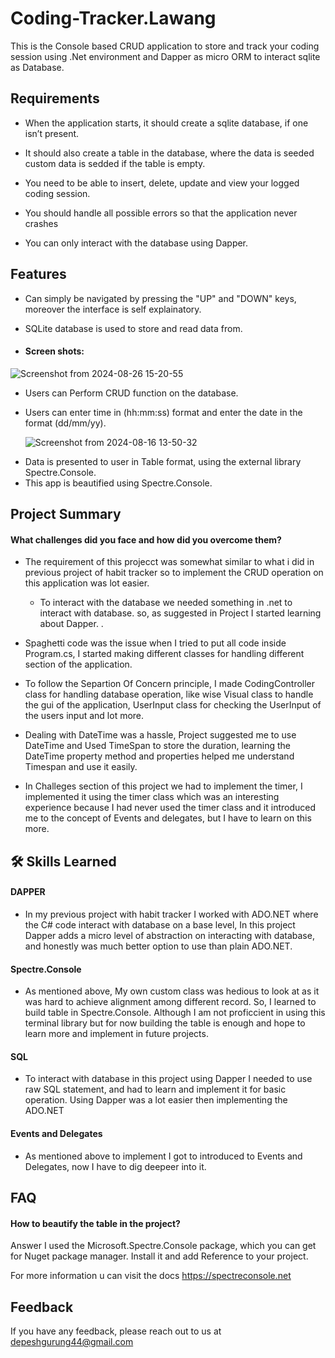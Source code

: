 
# Coding-Tracker.Lawang

This is the Console based CRUD application to store and track your coding session using .Net environment and Dapper as micro ORM to interact
sqlite as Database. 

## Requirements

- When the application starts, it should create a sqlite database, if one isn’t present.
 
- It should also create a table in the database, where the data is seeded custom data is sedded if the table is empty.
- You need to be able to insert, delete, update and view your logged coding session.
- You should handle all possible errors so that the application never crashes
- You can only interact with the database using Dapper.

## Features
* Can simply be navigated by pressing the "UP" and "DOWN" keys, moreover the interface is self explainatory.
* SQLite database is used to store and read data from.





* #### Screen shots:


![Screenshot from 2024-08-26 15-20-55](https://github.com/user-attachments/assets/454413fa-6d71-41e4-94f7-c0ad80dd358e)


* Users can Perform CRUD function on the database.
* Users can enter time in (hh:mm:ss) format and enter the date in the format (dd/mm/yy).

  ![Screenshot from 2024-08-16 13-50-32](https://github.com/user-attachments/assets/6ab704f4-150c-46df-aa89-b8a79eb8e583)


- Data is presented to user in Table format, using the external library Spectre.Console.
- This app is beautified using Spectre.Console.



## Project Summary
#### What challenges did you face and how did you overcome them?

* The requirement of this projecct was somewhat similar to what i did in previous project of habit tracker so to implement the CRUD operation on this application was lot easier.

  * To interact with the database we needed something in .net to interact with database. so, as suggested in Project I started learning about Dapper.
  .
* Spaghetti code was the issue when I tried to put all code inside Program.cs, I started making different classes for handling different section of the application.

* To follow the Separtion Of Concern principle, I made CodingController class for handling database operation, like wise Visual class to handle the gui of the application, UserInput class for checking the UserInput of the users input and lot more.


* Dealing with DateTime was a hassle, Project suggested me to use DateTime and Used TimeSpan to store the duration, learning the DateTime property method and properties helped me understand Timespan and use it easily.

* In Challeges section of this project we had to implement the timer, I implemented it using the timer class which was an interesting experience because I had never used the timer class and it introduced me to the concept of Events and delegates, but I have to learn on this more.




## 🛠 Skills Learned
#### DAPPER
* In my previous project with habit tracker I worked with ADO.NET where the C# code interact with database on a base level, In this project Dapper adds a micro level of abstraction on interacting with database, and honestly was much better option to use than plain ADO.NET.  

#### Spectre.Console
* As mentioned above, My own custom class was hedious to look at as it was hard to achieve alignment among different record. So, I learned to build table in Spectre.Console. Although I am not proficcient in using this terminal library but for now building the table is enough and hope to learn more and implement in future projects.

#### SQL
* To interact with database in this project using Dapper I needed to use raw SQL statement, and had to learn and implement it for basic operation. Using Dapper was a lot easier then implementing the ADO.NET

#### Events and Delegates
* As mentioned above to implement I got to introduced to Events and Delegates, now I have to dig deepeer into it.


## FAQ

#### How to beautify the table in the project?

Answer I used the Microsoft.Spectre.Console package, which you can get for Nuget package manager. Install it and add Reference to your project. 

For more information u can visit the docs https://spectreconsole.net




## Feedback

If you have any feedback, please reach out to us at depeshgurung44@gmail.com
